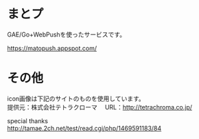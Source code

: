 # まとプ
GAE/Go+WebPushを使ったサービスです。

https://matopush.appspot.com/

# その他
icon画像は下記のサイトのものを使用しています。  
提供元：株式会社テトラクローマ　
URL：http://tetrachroma.co.jp/

special thanks  
http://tamae.2ch.net/test/read.cgi/php/1469591183/84

